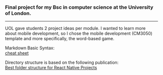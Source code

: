 ### Final project for my Bsc in computer science at the University of London.

---

UOL gave students 2 project ideas per module.
I wanted to learn more about mobile development, so I chose the mobile development (CM3050) template and more specifically, the word-based game.

Markdown Basic Syntax:  
[cheat sheet](https://www.markdownguide.org/cheat-sheet/)

Directory structure is based on the following publication:  
[Best folder structure for React Native Projects](https://learn.habilelabs.io/best-folder-structure-for-react-native-project-a46405bdba7)

